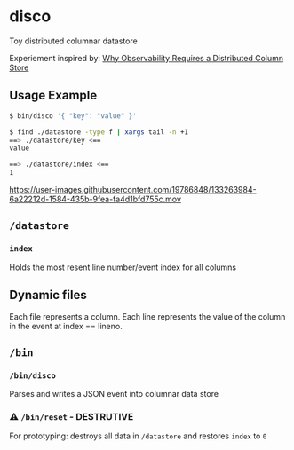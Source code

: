 # disco
Toy distributed columnar datastore

Experiement inspired by: [Why Observability Requires a Distributed Column Store](https://www.honeycomb.io/blog/why-observability-requires-distributed-column-store/)

## Usage Example

```bash
$ bin/disco '{ "key": "value" }'

$ find ./datastore -type f | xargs tail -n +1
==> ./datastore/key <==
value

==> ./datastore/index <==
1
```

https://user-images.githubusercontent.com/19786848/133263984-6a22212d-1584-435b-9fea-fa4d1bfd755c.mov

## `/datastore`
### `index`
Holds the most resent line number/event index for all columns

## Dynamic files
Each file represents a column. Each line represents the value of the column in the event at index == lineno.

## `/bin`
### `/bin/disco`
Parses and writes a JSON event into columnar data store

### ⚠️ `/bin/reset` - DESTRUTIVE

For prototyping: destroys all data in `/datastore` and restores `index` to `0`

